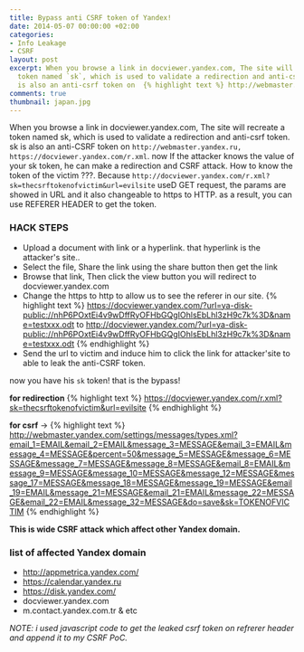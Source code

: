 ```yaml
---
title: Bypass anti CSRF token of Yandex!
date: 2014-05-07 00:00:00 +02:00
categories:
- Info Leakage
- CSRF
layout: post
excerpt: When you browse a link in docviewer.yandex.com, The site will recreate a
  token named `sk`, which is used to validate a redirection and anti-csrf token `sk`
  is also an anti-csrf token on  {% highlight text %} http://webmaster.yandex.ru`,.....
comments: true
thumbnail: japan.jpg
---
```


When you browse a link in docviewer.yandex.com, The site will recreate a token named sk, which is used to validate a redirection and anti-csrf token. sk is also an anti-CSRF token on `http://webmaster.yandex.ru, https://docviewer.yandex.com/r.xml`. now If the attacker knows the value of your sk token, he can make a redirection and CSRF attack. How to know the token of the victim ???. Because `http://docviewer.yandex.com/r.xml?sk=thecsrftokenofvictim&url=evilsite` useD GET request, the params are showed in URL and it also changeable to https to HTTP. as a result, you can use REFERER HEADER to get the token.


### HACK STEPS 
 * Upload a document with link or a hyperlink. that hyperlink is the attacker's site..
 * Select the file, Share the link using the share button then get the link
 * Browse that link, Then click the view button you will redirect to docviewer.yandex.com
 * Change the https to http to allow us to see the referer in our site.
 {% highlight text %} 
https://docviewer.yandex.com/?url=ya-disk-public://nhP6POxtEi4v9wDffRyOFHbGQgIOhlsEbLhl3zH9c7k%3D&name=testxxx.odt to http://docviewer.yandex.com/?url=ya-disk-public://nhP6POxtEi4v9wDffRyOFHbGQgIOhlsEbLhl3zH9c7k%3D&name=testxxx.odt
{% endhighlight %}
* Send the url to victim and induce him to click the link for attacker'site to able to leak the anti-CSRF token.

 now you have his `sk` token! that is the bypass!

 **for redirection**
 {% highlight text %} 
 https://docviewer.yandex.com/r.xml?sk=thecsrftokenofvictim&url=evilsite
 {% endhighlight %}

**for csrf** → 
{% highlight text %}
http://webmaster.yandex.com/settings/messages/types.xml?email_1=EMAIL&email_2=EMAIL&message_3=MESSAGE&email_3=EMAIL&message_4=MESSAGE&percent=50&message_5=MESSAGE&message_6=MESSAGE&message_7=MESSAGE&message_8=MESSAGE&email_8=EMAIL&message_9=MESSAGE&message_10=MESSAGE&message_12=MESSAGE&message_17=MESSAGE&message_18=MESSAGE&message_19=MESSAGE&email_19=EMAIL&message_21=MESSAGE&email_21=EMAIL&message_22=MESSAGE&email_22=EMAIL&message_32=MESSAGE&do=save&sk=TOKENOFVICTIM
{% endhighlight %}

**This is wide CSRF attack which affect other Yandex domain.**

### list of affected Yandex domain

* http://appmetrica.yandex.com/
* https://calendar.yandex.ru
* https://disk.yandex.com/
* docviewer.yandex.com
* m.contact.yandex.com.tr & etc

*NOTE: i used javascript code to get the leaked csrf token on refrerer header and append it to my CSRF PoC.*
